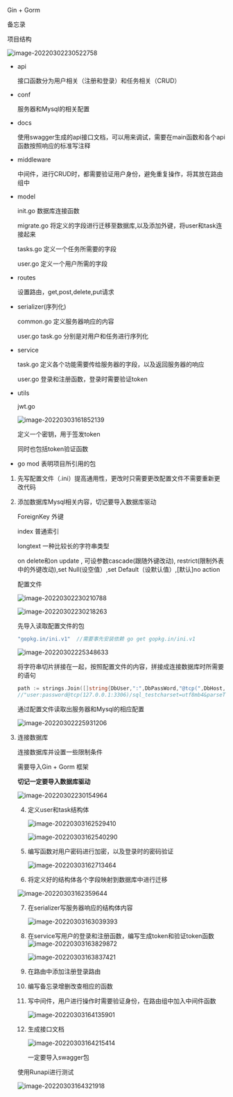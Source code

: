 Gin  +  Gorm

备忘录

项目结构

![image-20220302230522758](https://raw.githubusercontent.com/Aurora-Galaxy/image/master/img/image-20220302230522758.png)

+ api

  接口函数分为用户相关（注册和登录）和任务相关（CRUD）

+ conf

  服务器和Mysql的相关配置

+ docs

  使用swagger生成的api接口文档，可以用来调试，需要在main函数和各个api函数按照响应的标准写注释

+ middleware

  中间件，进行CRUD时，都需要验证用户身份，避免重复操作，将其放在路由组中

+ model

  init.go 数据库连接函数

  migrate.go 将定义的字段进行迁移至数据库,以及添加外键，将user和task连接起来

  tasks.go 定义一个任务所需要的字段

  user.go 定义一个用户所需的字段

+ routes

  设置路由，get,post,delete,put请求

+ serializer(序列化)

  common.go 定义服务器响应的内容

  user.go task.go 分别是对用户和任务进行序列化

+ service

  task.go 定义各个功能需要传给服务器的字段，以及返回服务器的响应

  user.go 登录和注册函数，登录时需要验证token

+ utils

  jwt.go 

  ![image-20220303161852139](https://raw.githubusercontent.com/Aurora-Galaxy/image/master/img/image-20220303161852139.png)

  定义一个密钥，用于签发token

  同时也包括token验证函数

+ go mod 表明项目所引用的包

1. 先写配置文件（.ini）提高通用性，更改时只需要更改配置文件不需要重新更改代码

2. 添加数据库Mysql相关内容，切记要导入数据库驱动

   ForeignKey 外键

   index 普通索引

   longtext 一种比较长的字符串类型

   on delete和on update , 可设参数cascade(跟随外键改动), restrict(限制外表中的外键改动),set Null(设空值）,set Default（设默认值）,[默认]no action

   配置文件

   ![image-20220302230210788](https://raw.githubusercontent.com/Aurora-Galaxy/image/master/img/image-20220302230210788.png)

   ![image-20220302230218263](https://raw.githubusercontent.com/Aurora-Galaxy/image/master/img/image-20220302230218263.png)

   先导入读取配置文件的包

   ```go
   "gopkg.in/ini.v1"  //需要事先安装依赖 go get gopkg.in/ini.v1
   ```

   ![image-20220302225348633](https://raw.githubusercontent.com/Aurora-Galaxy/image/master/img/image-20220302225348633.png)

   将字符串切片拼接在一起，按照配置文件的内容，拼接成连接数据库时所需要的语句

   ```go
   path := strings.Join([]string{DbUser,":",DbPassWord,"@tcp(",DbHost,":",DbPort,")/",DbName,"?charset=utf8mb4&parseTime=True"},"")
   //"user:password@tcp(127.0.0.1:3306)/sql_testcharset=utf8mb4&parseTime=True"
   ```

   通过配置文件读取出服务器和Mysql的相应配置

   ![image-20220302225931206](https://raw.githubusercontent.com/Aurora-Galaxy/image/master/img/image-20220302225931206.png)

3. 连接数据库

   连接数据库并设置一些限制条件

   需要导入Gin + Gorm 框架

   **切记一定要导入数据库驱动**

   ![image-20220302230154964](https://raw.githubusercontent.com/Aurora-Galaxy/image/master/img/image-20220302230154964.png)

   4. 定义user和task结构体

      ![image-20220303162529410](https://raw.githubusercontent.com/Aurora-Galaxy/image/master/img/image-20220303162529410.png)

      ![image-20220303162540290](https://raw.githubusercontent.com/Aurora-Galaxy/image/master/img/image-20220303162540290.png)

   5. 编写函数对用户密码进行加密，以及登录时的密码验证

      ![image-20220303162713464](https://raw.githubusercontent.com/Aurora-Galaxy/image/master/img/image-20220303162713464.png)

   6. 将定义好的结构体各个字段映射到数据库中进行迁移

   <img src="https://raw.githubusercontent.com/Aurora-Galaxy/image/master/img/image-20220303162359644.png" alt="image-20220303162359644"  />

   7. 在serializer写服务器响应的结构体内容

      ![image-20220303163039393](https://raw.githubusercontent.com/Aurora-Galaxy/image/master/img/image-20220303163039393.png)

   8. 在service写用户的登录和注册函数，编写生成token和验证token函数![image-20220303163829872](https://raw.githubusercontent.com/Aurora-Galaxy/image/master/img/image-20220303163829872.png)

      ![image-20220303163837421](https://raw.githubusercontent.com/Aurora-Galaxy/image/master/img/image-20220303163837421.png)

   9. 在路由中添加注册登录路由

   10. 编写备忘录增删改查相应的函数

   11. 写中间件，用户进行操作时需要验证身份，在路由组中加入中间件函数

       ![image-20220303164135901](https://raw.githubusercontent.com/Aurora-Galaxy/image/master/img/image-20220303164135901.png)

   12. 生成接口文档

       ![image-20220303164215414](https://raw.githubusercontent.com/Aurora-Galaxy/image/master/img/image-20220303164215414.png)

       一定要导入swagger包

   使用Runapi进行测试

   ![image-20220303164321918](https://raw.githubusercontent.com/Aurora-Galaxy/image/master/img/image-20220303164321918.png)
